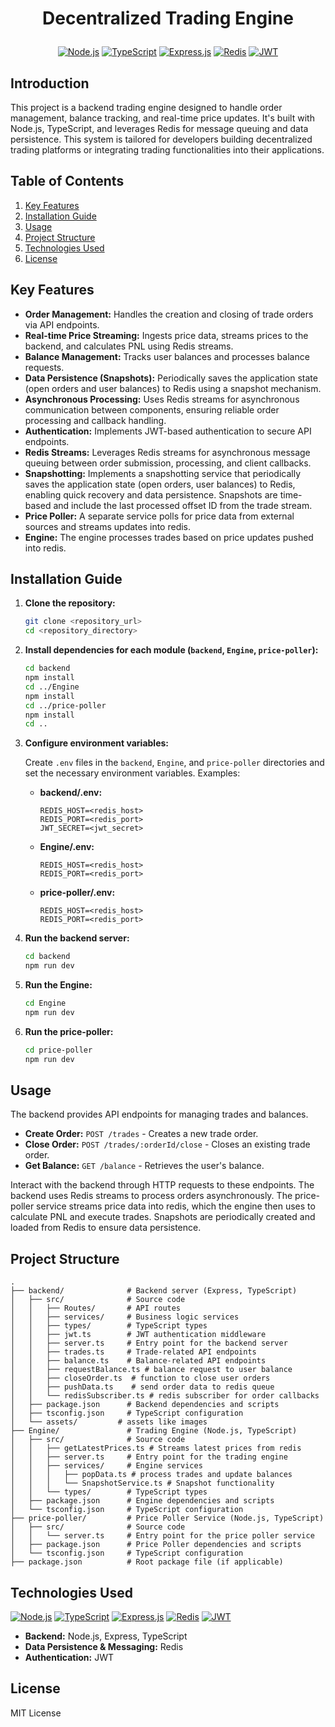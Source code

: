 # <p align="center">Decentralized Trading Engine</p>

<p align="center">
  <a href="#"><img src="https://img.shields.io/badge/Node.js-339933?style=for-the-badge&logo=nodedotjs&logoColor=white" alt="Node.js"></a>
  <a href="#"><img src="https://img.shields.io/badge/TypeScript-007ACC?style=for-the-badge&logo=typescript&logoColor=white" alt="TypeScript"></a>
  <a href="#"><img src="https://img.shields.io/badge/Express.js-000000?style=for-the-badge&logo=express&logoColor=white" alt="Express.js"></a>
  <a href="#"><img src="https://img.shields.io/badge/Redis-DC382D?style=for-the-badge&logo=redis&logoColor=white" alt="Redis"></a>
  <a href="#"><img src="https://img.shields.io/badge/JSON%20Web%20Token-black?style=for-the-badge&logo=JSON-Web-Tokens" alt="JWT"></a>
</p>

## Introduction

This project is a backend trading engine designed to handle order management, balance tracking, and real-time price updates. It's built with Node.js, TypeScript, and leverages Redis for message queuing and data persistence. This system is tailored for developers building decentralized trading platforms or integrating trading functionalities into their applications.

## Table of Contents

1.  [Key Features](#key-features)
2.  [Installation Guide](#installation-guide)
3.  [Usage](#usage)
4.  [Project Structure](#project-structure)
5.  [Technologies Used](#technologies-used)
6.  [License](#license)

## Key Features

*   **Order Management:** Handles the creation and closing of trade orders via API endpoints.
*   **Real-time Price Streaming:** Ingests price data, streams prices to the backend, and calculates PNL using Redis streams.
*   **Balance Management:** Tracks user balances and processes balance requests.
*   **Data Persistence (Snapshots):** Periodically saves the application state (open orders and user balances) to Redis using a snapshot mechanism.
*   **Asynchronous Processing:** Uses Redis streams for asynchronous communication between components, ensuring reliable order processing and callback handling.
*   **Authentication:** Implements JWT-based authentication to secure API endpoints.
*   **Redis Streams:** Leverages Redis streams for asynchronous message queuing between order submission, processing, and client callbacks.
*   **Snapshotting:** Implements a snapshotting service that periodically saves the application state (open orders, user balances) to Redis, enabling quick recovery and data persistence. Snapshots are time-based and include the last processed offset ID from the trade stream.
*   **Price Poller:** A separate service polls for price data from external sources and streams updates into redis.
*   **Engine:** The engine processes trades based on price updates pushed into redis.

## Installation Guide

1.  **Clone the repository:**

    ```bash
    git clone <repository_url>
    cd <repository_directory>
    ```

2.  **Install dependencies for each module (`backend`, `Engine`, `price-poller`):**

    ```bash
    cd backend
    npm install
    cd ../Engine
    npm install
    cd ../price-poller
    npm install
    cd ..
    ```

3.  **Configure environment variables:**

    Create `.env` files in the `backend`, `Engine`, and `price-poller` directories and set the necessary environment variables. Examples:

    *   **backend/.env:**

        ```
        REDIS_HOST=<redis_host>
        REDIS_PORT=<redis_port>
        JWT_SECRET=<jwt_secret>
        ```

    *   **Engine/.env:**

        ```
        REDIS_HOST=<redis_host>
        REDIS_PORT=<redis_port>
        ```
    *   **price-poller/.env:**

        ```
        REDIS_HOST=<redis_host>
        REDIS_PORT=<redis_port>
        ```

4.  **Run the backend server:**

    ```bash
    cd backend
    npm run dev
    ```
5.  **Run the Engine:**

    ```bash
    cd Engine
    npm run dev
    ```

6.  **Run the price-poller:**

    ```bash
    cd price-poller
    npm run dev
    ```

## Usage

The backend provides API endpoints for managing trades and balances.

*   **Create Order:** `POST /trades` - Creates a new trade order.
*   **Close Order:** `POST /trades/:orderId/close` - Closes an existing trade order.
*   **Get Balance:** `GET /balance` - Retrieves the user's balance.

Interact with the backend through HTTP requests to these endpoints. The backend uses Redis streams to process orders asynchronously.  The price-poller service streams price data into redis, which the engine then uses to calculate PNL and execute trades. Snapshots are periodically created and loaded from Redis to ensure data persistence.

## Project Structure

```
.
├── backend/              # Backend server (Express, TypeScript)
│   ├── src/              # Source code
│   │   ├── Routes/       # API routes
│   │   ├── services/     # Business logic services
│   │   ├── types/        # TypeScript types
│   │   ├── jwt.ts        # JWT authentication middleware
│   │   ├── server.ts     # Entry point for the backend server
│   │   ├── trades.ts     # Trade-related API endpoints
│   │   ├── balance.ts    # Balance-related API endpoints
│   │   ├── requestBalance.ts # balance request to user balance
│   │   ├── closeOrder.ts  # function to close user orders
│   │   ├── pushData.ts    # send order data to redis queue
│   │   └── redisSubscriber.ts # redis subscriber for order callbacks
│   ├── package.json      # Backend dependencies and scripts
│   ├── tsconfig.json     # TypeScript configuration
│   └── assets/         # assets like images
├── Engine/               # Trading Engine (Node.js, TypeScript)
│   ├── src/              # Source code
│   │   ├── getLatestPrices.ts # Streams latest prices from redis
│   │   ├── server.ts     # Entry point for the trading engine
│   │   ├── services/     # Engine services
│   │   │   ├── popData.ts # process trades and update balances
│   │   │   └── SnapshotService.ts # Snapshot functionality
│   │   └── types/        # TypeScript types
│   ├── package.json      # Engine dependencies and scripts
│   └── tsconfig.json     # TypeScript configuration
├── price-poller/         # Price Poller Service (Node.js, TypeScript)
│   ├── src/              # Source code
│   │   └── server.ts     # Entry point for the price poller service
│   ├── package.json      # Price Poller dependencies and scripts
│   └── tsconfig.json     # TypeScript configuration
├── package.json          # Root package file (if applicable)

```

## Technologies Used

<p align="left">
  <a href="#"><img src="https://img.shields.io/badge/Node.js-339933?style=for-the-badge&logo=nodedotjs&logoColor=white" alt="Node.js"></a>
  <a href="#"><img src="https://img.shields.io/badge/TypeScript-007ACC?style=for-the-badge&logo=typescript&logoColor=white" alt="TypeScript"></a>
  <a href="#"><img src="https://img.shields.io/badge/Express.js-000000?style=for-the-badge&logo=express&logoColor=white" alt="Express.js"></a>
  <a href="#"><img src="https://img.shields.io/badge/Redis-DC382D?style=for-the-badge&logo=redis&logoColor=white" alt="Redis"></a>
  <a href="#"><img src="https://img.shields.io/badge/JSON%20Web%20Token-black?style=for-the-badge&logo=JSON-Web-Tokens" alt="JWT"></a>
</p>

*   **Backend:** Node.js, Express, TypeScript
*   **Data Persistence & Messaging:** Redis
*   **Authentication:** JWT

## License

MIT License
